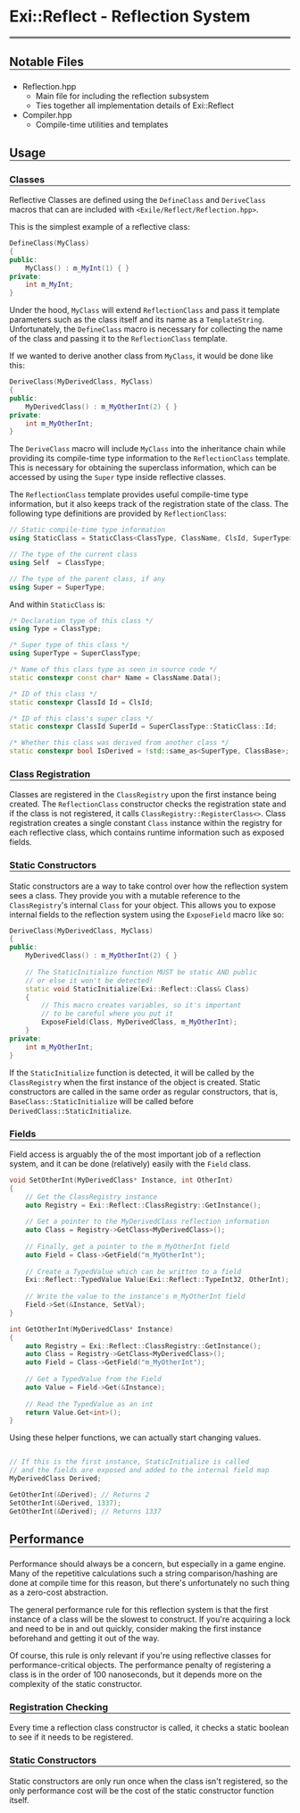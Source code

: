# Exi::Reflect - Reflection System
<p style="border-radius: 3px; border-bottom: 4px solid gray"></p>

## <p style="border-radius: 2px; border-bottom: 2px solid gray">Notable Files</p>
+ Reflection.hpp
  + Main file for including the reflection subsystem
  + Ties together all implementation details of Exi::Reflect
+ Compiler.hpp
  + Compile-time utilities and templates

## <p style="border-radius: 2px; border-bottom: 2px solid gray">Usage</p>
### <p style="border-radius: 2px; border-bottom: 2px solid gray">Classes</p>
Reflective Classes are defined using the `DefineClass` and `DeriveClass`
macros that can are included with `<Exile/Reflect/Reflection.hpp>`.

This is the simplest example of a reflective class:
```c++
DefineClass(MyClass)
{
public:
    MyClass() : m_MyInt(1) { }
private:
    int m_MyInt;
}
```

Under the hood, `MyClass` will extend `ReflectionClass` and pass it
template parameters such as the class itself and its name as a
`TemplateString`. Unfortunately, the `DefineClass` macro is necessary
for collecting the name of the class and passing it to the `ReflectionClass`
template.

If we wanted to derive another class from `MyClass`, it would be done like this:

```c++
DeriveClass(MyDerivedClass, MyClass)
{
public:
    MyDerivedClass() : m_MyOtherInt(2) { }
private:
    int m_MyOtherInt;
}
```

The `DeriveClass` macro will include `MyClass` into the inheritance chain while
providing its compile-time type information to the `ReflectionClass` template.
This is necessary for obtaining the superclass information, which can be accessed
by using the `Super` type inside reflective classes.

The `ReflectionClass` template provides useful compile-time type information, but it
also keeps track of the registration state of the class. The following type definitions
are provided by `ReflectionClass`:

```c++
// Static compile-time type information
using StaticClass = StaticClass<ClassType, ClassName, ClsId, SuperType>;

// The type of the current class
using Self  = ClassType;

// The type of the parent class, if any
using Super = SuperType;
```

And within `StaticClass` is:

```c++
/* Declaration type of this class */
using Type = ClassType;

/* Super type of this class */
using SuperType = SuperClassType;

/* Name of this class type as seen in source code */
static constexpr const char* Name = ClassName.Data();

/* ID of this class */
static constexpr ClassId Id = ClsId;

/* ID of this class's super class */
static constexpr ClassId SuperId = SuperClassType::StaticClass::Id;

/* Whether this class was derived from another class */
static constexpr bool IsDerived = !std::same_as<SuperType, ClassBase>;
```

### <p style="border-radius: 2px; border-bottom: 2px solid gray">Class Registration</p>

Classes are registered in the `ClassRegistry` upon the first instance being created. 
The `ReflectionClass` constructor checks the registration state and if the class is
not registered, it calls `ClassRegistry::RegisterClass<>`. Class registration creates
a single constant `Class` instance within the registry for each reflective class, which
contains runtime information such as exposed fields.

### <p style="border-radius: 2px; border-bottom: 2px solid gray">Static Constructors</p>

Static constructors are a way to take control over how the reflection system
sees a class. They provide you with a mutable reference to the `ClassRegistry`'s 
internal `Class` for your object. This allows you to expose internal fields to
the reflection system using the `ExposeField` macro like so:

```c++
DeriveClass(MyDerivedClass, MyClass)
{
public:
    MyDerivedClass() : m_MyOtherInt(2) { }
    
    // The StaticInitialize function MUST be static AND public 
    // or else it won't be detected!
    static void StaticInitialize(Exi::Reflect::Class& Class)
    {
        // This macro creates variables, so it's important
        // to be careful where you put it
        ExposeField(Class, MyDerivedClass, m_MyOtherInt);
    }
private:
    int m_MyOtherInt;
}
```

If the `StaticInitialize` function is detected, it will be called by the 
`ClassRegistry` when the first instance of the object is created.
Static constructors are called in the same order as regular constructors,
that is, `BaseClass::StaticInitialize` will be called before 
`DerivedClass::StaticInitialize`.

### <p style="border-radius: 2px; border-bottom: 2px solid gray">Fields</p>

Field access is arguably the of the most important job of a reflection system, and
it can be done (relatively) easily with the `Field` class.

```c++
void SetOtherInt(MyDerivedClass* Instance, int OtherInt)
{
    // Get the ClassRegistry instance
    auto Registry = Exi::Reflect::ClassRegistry::GetInstance();
    
    // Get a pointer to the MyDerivedClass reflection information
    auto Class = Registry->GetClass<MyDerivedClass>();
    
    // Finally, get a pointer to the m_MyOtherInt field
    auto Field = Class->GetField("m_MyOtherInt");
    
    // Create a TypedValue which can be written to a field
    Exi::Reflect::TypedValue Value(Exi::Reflect::TypeInt32, OtherInt);
    
    // Write the value to the instance's m_MyOtherInt field
    Field->Set(&Instance, SetVal);
}

int GetOtherInt(MyDerivedClass* Instance)
{
    auto Registry = Exi::Reflect::ClassRegistry::GetInstance();
    auto Class = Registry->GetClass<MyDerivedClass>();
    auto Field = Class->GetField("m_MyOtherInt");
    
    // Get a TypedValue from the Field
    auto Value = Field->Get(&Instance);
    
    // Read the TypedValue as an int
    return Value.Get<int>();
}
```

Using these helper functions, we can actually start changing values.

```c++

// If this is the first instance, StaticInitialize is called
// and the fields are exposed and added to the internal field map
MyDerivedClass Derived;

GetOtherInt(&Derived); // Returns 2
SetOtherInt(&Derived, 1337);
GetOtherInt(&Derived); // Returns 1337
```

## <p style="border-radius: 2px; border-bottom: 2px solid gray">Performance</p>
Performance should always be a concern, but especially in a game engine. Many
of the repetitive calculations such a string comparison/hashing are done at
compile time for this reason, but there's unfortunately no such thing as a 
zero-cost abstraction. 

The general performance rule for this reflection system is that the 
first instance of a class will be the slowest to construct.
If you're acquiring a lock and need to be in and out quickly, consider
making the first instance beforehand and getting it out of the way.

Of course, this rule is only relevant if you're using reflective classes for
performance-critical objects. The performance penalty of registering a class
is in the order of 100 nanoseconds, but it depends more on the complexity of 
the static constructor.

### <p style="border-radius: 2px; border-bottom: 2px solid gray">Registration Checking</p>
Every time a reflection class constructor is called, it checks a static
boolean to see if it needs to be registered. 

### <p style="border-radius: 2px; border-bottom: 2px solid gray">Static Constructors</p>
Static constructors are only run once when the class isn't registered, so the
only performance cost will be the cost of the static constructor function 
itself.
